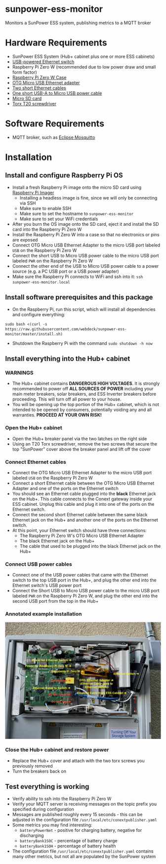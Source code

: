 # sunpower-ess-monitor
Monitors a SunPower ESS system, publishing metrics to a MQTT broker

# Hardware Requirements
- SunPower ESS System (Hub+ cabinet plus one or more ESS cabinets)
- [USB-powered Ethernet switch](https://amzn.to/3HBLvx3)
- Raspberry Pi Zero W (recommended due to low power draw and small form factor)
- [Raspberry Pi Zero W Case](https://amzn.to/3ZrGY87)
- [OTG Micro USB Ethernet adapter](https://amzn.to/3JEhAqQ)
- [Two short Ethernet cables](https://amzn.to/3laA34a)
- [One short USB-A to Micro USB power cable](https://amzn.to/3YmEtTM)
- [Micro SD card](https://amzn.to/3wZ22X0)
- [Torx T20 screwdriver](https://amzn.to/3JjfFay)
# Software Requirements
- MQTT broker, such as [Eclipse Mosquitto](https://mosquitto.org/download/)

# Installation

## Install and configure Raspberry Pi OS
- Install a fresh Raspberry Pi image onto the micro SD card using [Raspberry Pi Imager](https://www.raspberrypi.com/documentation/computers/getting-started.html)
  - Installing a headless image is fine, since we will only be connecting via SSH
  - Make sure to enable SSH
  - Make sure to set the hostname to `sunpower-ess-monitor`
  - Make sure to set your WiFi credentials
- After you burn the OS image onto the SD card, eject it and install the SD card into the Raspberry Pi Zero W
- Install the Raspberry Pi Zero W into a case so that no electronics or pins are exposed
- Connect OTG Micro USB Ethernet Adapter to the micro USB port labeled `USB` on the Raspberry Pi Zero W
- Connect the short USB to Micro USB power cable to the  micro USB port labeled `PWR` on the Raspberry Pi Zero W
- Connect the other end of the USB to Micro USB power cable to a power source (e.g. a PC USB port or a USB power adapter)
- Make sure the Raspberry Pi connects to WiFi and ssh into it: `ssh sunpower-ess-monitor.local`

## Install software prerequisites and this package
- On the Raspberry Pi, run this script, which will install all dependencies and configure everything:
```
sudo bash <(curl -s https://raw.githubusercontent.com/webdeck/sunpower-ess-monitor/master/install.sh)
```
- Shutdown the Raspberry Pi with the command `sudo shutdown -h now`

## Install everything into the Hub+ cabinet
### WARNINGS
- The Hub+ cabinet contains **DANGEROUS HIGH VOLTAGES**.  It is strongly recommended to power off **ALL SOURCES OF POWER** including your main meter breakers, solar breakers, and ESS Inverter breakers before proceeding.  This will turn off all power to your house.
- You will be opening up the top portion of the Hub+ cabinet, which is not intended to be opened by consumers, potentially voiding any and all warranties.  **PROCEED AT YOUR OWN RISK!**
### Open the Hub+ cabinet
- Open the Hub+ breaker panel via the two latches on the right side
- Using an T20 Torx screwdriver, remove the two screws that secure the top "SunPower" cover above the breaker panel and lift off the cover
### Connect Ethernet cables
- Connect the OTG Micro USB Ethernet Adapter to the micro USB port labeled `USB` on the Raspberry Pi Zero W
- Connect a short Ethernet cable between the OTG Micro USB Ethernet Adapter and one of the ports on the Ethernet switch
- You should see an Ethernet cable plugged into the **black** Ethernet jack on the Hub+.  This cable connects to the Conext gateway inside your ESS cabinet.  Unplug this cable and plug it into one of the ports on the Ethernet switch.
- Connect the second short Ethernet cable between the same black Ethernet jack on the Hub+ and another one of the ports on the Ethernet switch.
- At this point, your Ethernet switch should have three connections:
  - The Raspberry Pi Zero W's OTG Micro USB Ethernet Adapter
  - The black Ethernet jack on the Hub+
  - The cable that used to be plugged into the black Ethernet jack on the Hub+
### Connect USB power cables
- Connect one of the USB power cables that came with the Ethernet switch to the top USB port in the Hub+, and plug the other end into the Ethernet switch's USB power port
- Connect the Short USB to Micro USB power cable to the micro USB port labeled `PWR` on the Raspberry Pi Zero W, and plug the other end into the second USB port from the top in the Hub+
### Annotated example installation
![Installation example](installation.jpg)
### Close the Hub+ cabinet and restore power
- Replace the Hub+ cover and attach with the two torx screws you previously removed
- Turn the breakers back on

## Test everything is working
- Verify ability to ssh into the Raspberry Pi Zero W
- Verify your MQTT server is receiving messages on the topic prefix you specified during configuration
- Messages are published roughly every 15 seconds - this can be adjusted in the configuration file `/usr/local/etc/conextpublisher.yaml`
- Some metrics you may find interesting:
  - `batteryPowerNet` - positive for charging battery, negative for discharging
  - `batteryBank1SOC` - percentage of battery charge
  - `batteryBank1SOH` - percentage of battery health
- The configuration file `/usr/local/etc/conextpublisher.yaml` contains many other metrics, but not all are populated by the SunPower system
